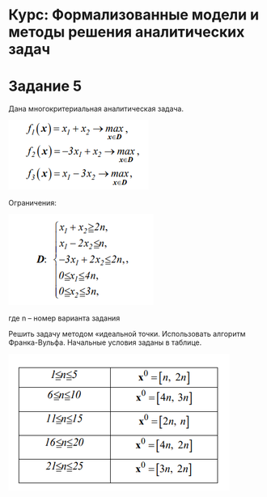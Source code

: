 # Курс: Формализованные модели и методы решения аналитических задач

# Задание 5

Дана многокритериальная аналитическая задача.

![img.png](img.png)

Ограничения:

![img_1.png](img_1.png)

где n – номер варианта задания

Решить задачу методом «идеальной точки. Использовать алгоритм
Франка-Вульфа.
Начальные условия заданы в таблице.

![img_2.png](img_2.png)
